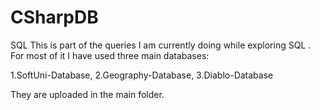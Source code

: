 # CSharpDB
SQL
This is  part of the queries I am currently doing while exploring SQL .
For most of it I have used three main databases:

1.SoftUni-Database,
2.Geography-Database,
3.Diablo-Database

They are uploaded in the main folder.
